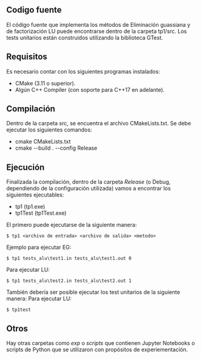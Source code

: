 
## Codigo fuente
El código fuente que implementa los métodos de Eliminación guassiana y de factorización LU puede encontrarse dentro de la carpeta tp1/src. Los tests unitarios están construidos utilizando la biblioteca GTest.

## Requisitos
Es necesario contar con los siguientes programas instalados:
* CMake (3.11 o superior).
* Algún C++ Compiler (con soporte para C++17 en adelante).

## Compilación
Dentro de la carpeta src, se encuentra el archivo CMakeLists.txt. Se debe ejecutar los siguientes comandos:
* cmake CMakeLists.txt
* cmake --build . --config Release 

## Ejecución
Finalizada la compilación, dentro de la carpeta *Release* (o Debug, dependiendo de la configuración utilizada) vamos a encontrar los siguientes ejecutables:
* tp1 (tp1.exe)
* tp1Test (tp1Test.exe)

El primero puede ejecutarse de la siguiente manera:
```
$ tp1 <archivo de entrada> <archivo de salida> <metodo>
```

Ejemplo para ejecutar EG:
```
$ tp1 tests_alu\test1.in tests_alu\test1.out 0
```

Para ejecutar LU:
```
$ tp1 tests_alu\test2.in tests_alu\test2.out 1
```

También debería ser posible ejecutar los test unitarios de la siguiente manera:
Para ejecutar LU:
```
$ tp1test
```

## Otros
Hay otras carpetas como *exp* o *scripts* que contienen Jupyter Notebooks o scripts de Python que se utilizaron con propósitos de experiementación.
